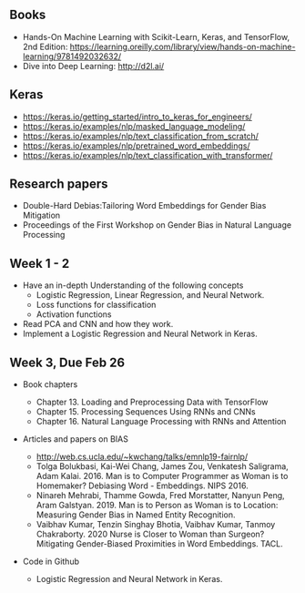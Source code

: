 ## Books
 - Hands-On Machine Learning with Scikit-Learn, Keras, and TensorFlow, 2nd Edition: 
https://learning.oreilly.com/library/view/hands-on-machine-learning/9781492032632/ 
 - Dive into Deep Learning: http://d2l.ai/

## Keras
- https://keras.io/getting_started/intro_to_keras_for_engineers/
- https://keras.io/examples/nlp/masked_language_modeling/
- https://keras.io/examples/nlp/text_classification_from_scratch/
- https://keras.io/examples/nlp/pretrained_word_embeddings/
- https://keras.io/examples/nlp/text_classification_with_transformer/


## Research papers 
- Double-Hard Debias:Tailoring Word Embeddings for Gender Bias Mitigation
- Proceedings of the First Workshop on Gender Bias in Natural Language Processing

## Week 1 - 2
- Have an in-depth Understanding of the following concepts
   - Logistic Regression, Linear Regression, and Neural Network.
   - Loss functions for classification
   - Activation functions
- Read PCA and CNN and how they  work. 
- Implement a Logistic Regression and Neural Network in Keras.

## Week 3, Due Feb 26
- Book chapters
  - Chapter 13. Loading and Preprocessing Data with TensorFlow
  - Chapter 15. Processing Sequences Using RNNs and CNNs
  - Chapter 16. Natural Language Processing with RNNs and Attention

- Articles and papers on BIAS
  - http://web.cs.ucla.edu/~kwchang/talks/emnlp19-fairnlp/
  - Tolga Bolukbasi, Kai-Wei Chang, James Zou, Venkatesh Saligrama, Adam Kalai. 2016. Man is to Computer Programmer as Woman is to Homemaker? Debiasing Word -     Embeddings. NIPS 2016. 
  - Ninareh Mehrabi, Thamme Gowda, Fred Morstatter, Nanyun Peng, Aram Galstyan. 2019. Man is to Person as Woman is to Location: Measuring Gender Bias in Named Entity Recognition.
  - Vaibhav Kumar, Tenzin Singhay Bhotia, Vaibhav Kumar, Tanmoy Chakraborty. 2020 Nurse is Closer to Woman than Surgeon? Mitigating Gender-Biased Proximities in Word Embeddings. TACL. 
- Code in Github
  -  Logistic Regression and Neural Network in Keras.
